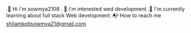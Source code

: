 .👋 Hi i'm sowmya2108
. 👀 i'm interested wed development 
.🌱 I'm currently learning about full stack Web development
.📭 How to reach me 
shilamkotisowmya21@gmail.com
